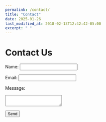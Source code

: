 ```yaml
---
permalink: /contact/
title: "Contact"
date: 2025-01-26
last_modified_at: 2018-02-13T12:42:42-05:00
excerpt: " "
---
```


<h1>Contact Us</h1>
<form action="https://formspree.io/your-email@example.com" method="POST">
  <label for="name">Name:</label>
  <input type="text" id="name" name="name" required>
  
  <label for="email">Email:</label>
  <input type="email" id="email" name="email" required>
  
  <label for="message">Message:</label>
  <textarea id="message" name="message" required></textarea>
  
  <button type="submit">Send</button>
</form>